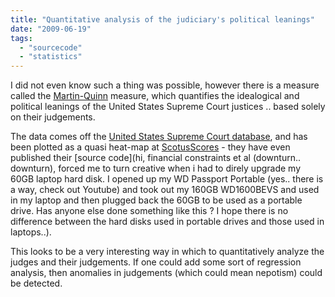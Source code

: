 ```yaml
---
title: "Quantitative analysis of the judiciary's political leanings"
date: "2009-06-19"
tags: 
  - "sourcecode"
  - "statistics"
---
```


I did not even know such a thing was possible, however there is a measure called the [Martin-Quinn](http://mqscores.wustl.edu/) measure, which quantifies the idealogical and political leanings of the United States Supreme Court justices .. based solely on their judgements.

The data comes off the [United States Supreme Court database](http://www.cas.sc.edu/poli/juri/), and has been plotted as a quasi heat-map at [ScotusScores](http://scotusscores.com/) - they have even published their [source code](hi,    financial constraints et al (downturn.. downturn), forced me to turn creative when i had to direly upgrade my 60GB laptop hard disk.  I opened up my WD Passport Portable (yes.. there is a way, check out Youtube) and took out my 160GB WD1600BEVS and used in my laptop and then plugged back the 60GB to be used as a portable drive.  Has anyone else done something like this ?   I hope there is no difference between the hard disks used in portable drives and those used in laptops..).

This looks to be a very interesting way in which to quantitatively analyze the judges and their judgements. If one could add some sort of regression analysis, then anomalies in judgements (which could mean nepotism) could be detected.
